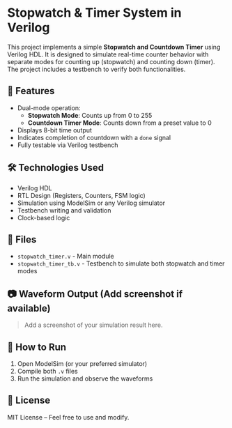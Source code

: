 # Stopwatch & Timer System in Verilog

This project implements a simple **Stopwatch and Countdown Timer** using Verilog HDL. It is designed to simulate real-time counter behavior with separate modes for counting up (stopwatch) and counting down (timer). The project includes a testbench to verify both functionalities.

## 🚀 Features

- Dual-mode operation:
  - **Stopwatch Mode**: Counts up from 0 to 255
  - **Countdown Timer Mode**: Counts down from a preset value to 0
- Displays 8-bit time output
- Indicates completion of countdown with a `done` signal
- Fully testable via Verilog testbench

## 🛠️ Technologies Used

- Verilog HDL
- RTL Design (Registers, Counters, FSM logic)
- Simulation using ModelSim or any Verilog simulator
- Testbench writing and validation
- Clock-based logic

## 🧪 Files

- `stopwatch_timer.v` - Main module
- `stopwatch_timer_tb.v` - Testbench to simulate both stopwatch and timer modes

## 📷 Waveform Output (Add screenshot if available)

> Add a screenshot of your simulation result here.

## 📂 How to Run

1. Open ModelSim (or your preferred simulator)
2. Compile both `.v` files
3. Run the simulation and observe the waveforms

## 📄 License

MIT License – Feel free to use and modify.

